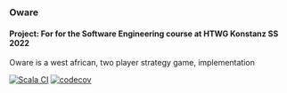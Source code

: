### Oware

#### Project: For for the Software Engineering course at HTWG Konstanz SS 2022

Oware is a west african, two player strategy game, 
implementation 

[![Scala CI](https://github.com/andre-koe/Oware/actions/workflows/scala.yml/badge.svg)](https://github.com/andre-koe/Oware/actions/workflows/scala.yml)
[![codecov](https://codecov.io/gh/andre-koe/Oware/branch/main/graph/badge.svg?token=VC6797HOGF)](https://codecov.io/gh/andre-koe/Oware)
